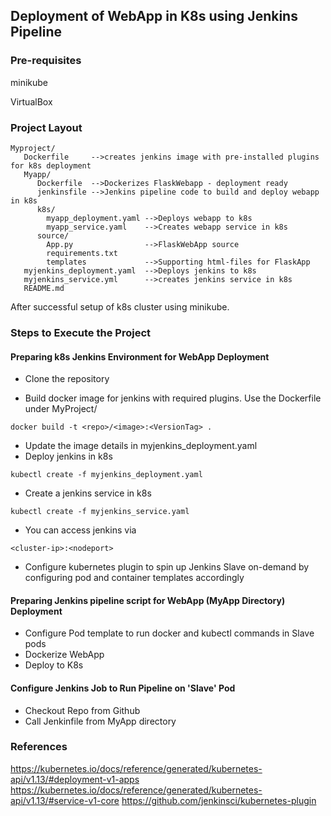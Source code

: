 ## Deployment of WebApp in K8s using Jenkins Pipeline

### Pre-requisites
minikube

VirtualBox

### Project Layout

```
Myproject/
   Dockerfile     -->creates jenkins image with pre-installed plugins for k8s deployment
   Myapp/
      Dockerfile  -->Dockerizes FlaskWebapp - deployment ready
      jenkinsfile -->Jenkins pipeline code to build and deploy webapp in k8s
      k8s/
        myapp_deployment.yaml -->Deploys webapp to k8s
        myapp_service.yaml    -->Creates webapp service in k8s
      source/
        App.py                -->FlaskWebApp source
        requirements.txt
        templates             -->Supporting html-files for FlaskApp
   myjenkins_deployment.yaml  -->Deploys jenkins to k8s
   myjenkins_service.yml      -->creates jenkins service in k8s
   README.md

```
After successful setup of k8s cluster using minikube.

### Steps to Execute the Project

#### Preparing k8s Jenkins Environment for WebApp Deployment

* Clone the repository

* Build docker image for jenkins with required plugins. Use the Dockerfile under MyProject/
```
docker build -t <repo>/<image>:<VersionTag> .
```
* Update the image details in myjenkins_deployment.yaml
* Deploy jenkins in k8s
```
kubectl create -f myjenkins_deployment.yaml
```
* Create a jenkins service in k8s
```
kubectl create -f myjenkins_service.yaml
```
* You can access jenkins via 
```
<cluster-ip>:<nodeport>
```
* Configure kubernetes plugin to spin up Jenkins Slave on-demand by configuring pod and container templates accordingly

#### Preparing Jenkins pipeline script for WebApp (MyApp Directory) Deployment
* Configure Pod template to run docker and kubectl commands in Slave pods
* Dockerize WebApp
* Deploy to K8s

#### Configure Jenkins Job to Run Pipeline on 'Slave' Pod
* Checkout Repo from Github
* Call Jenkinfile from MyApp directory

### References
https://kubernetes.io/docs/reference/generated/kubernetes-api/v1.13/#deployment-v1-apps
https://kubernetes.io/docs/reference/generated/kubernetes-api/v1.13/#service-v1-core
https://github.com/jenkinsci/kubernetes-plugin
